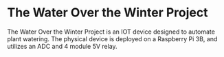 # The Water Over the Winter Project

The Water Over the Winter Project is an IOT device designed to automate plant watering.
The physical device is deployed on a Raspberry Pi 3B, and utilizes an ADC and 4 module 5V relay.
